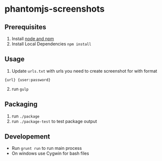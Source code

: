 phantomjs-screenshots
=====================

## Prerequisites
1. Install [node and npm](http://www.nodejs.org)
2. Install Local Dependencies `npm install`

## Usage
1. Update ```urls.txt``` with urls you need to create screenshot for with format
```
{url} {user:password}
```
2. run ``gulp``


## Packaging
1. run ```./package```
2. run ```./package-test``` to test package output

## Developement
* Run `grunt run` to run main process
* On windows use Cygwin for bash files


